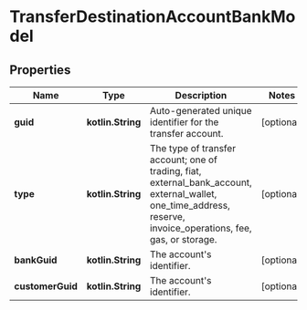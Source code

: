 
# TransferDestinationAccountBankModel

## Properties
Name | Type | Description | Notes
------------ | ------------- | ------------- | -------------
**guid** | **kotlin.String** | Auto-generated unique identifier for the transfer account. |  [optional]
**type** | **kotlin.String** | The type of transfer account; one of trading, fiat, external_bank_account, external_wallet, one_time_address, reserve, invoice_operations, fee, gas, or storage. |  [optional]
**bankGuid** | **kotlin.String** | The account&#39;s identifier. |  [optional]
**customerGuid** | **kotlin.String** | The account&#39;s identifier. |  [optional]



